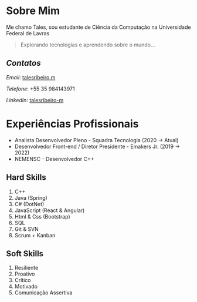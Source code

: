 # Sobre Mim

Me chamo Tales, sou estudante de Ciência da Computação na Universidade Federal de Lavras	
> Explorando tecnologias e aprendendo sobre o mundo...
## *Contatos*
*Email*: [talesribeiro.m](mailto:talesribeiro.m@gmail.com)

*Telefone*: +55 35 984143971

*LinkedIn*: [talesribeiro-m](https://www.linkedin.com/in/talesribeiro-m/)


# Experiências Profissionais

 - Analista Desenvolvedor Pleno - Squadra Tecnologia (2020 ->  Atual)
 - Desenvolvedor Front-end / Diretor Presidente - Emakers Jr. (2019 -> 2022)
 -  NEMENSC - Desenvolvedor C++

## Hard Skills

 1. C++
 2. Java (Spring)
 3. C# (DotNet)
 4. JavaScript (React & Angular)
 5. Html & Css (Bootstrap)
 6. SQL
 7. Git & SVN
 8. Scrum + Kanban
## Soft Skills
 1. Resiliente
 2. Proativo
 3. Crítico
 4. Motivado
 5. Comunicação Assertiva

